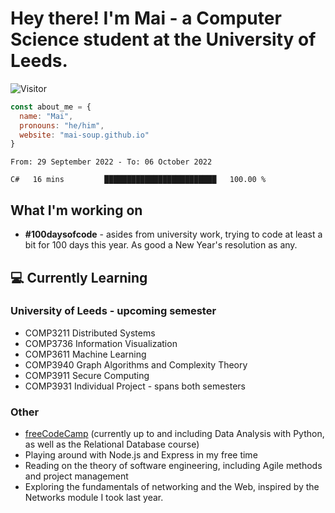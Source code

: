 # Hey there! I'm Mai - a Computer Science student at the University of Leeds.

![Visitor](https://visitor-badge.laobi.icu/badge?page_id=mai-soup.mai-soup)

```javascript
const about_me = {
  name: "Mai",
  pronouns: "he/him",
  website: "mai-soup.github.io"
}
```

<!--START_SECTION:waka-->

```text
From: 29 September 2022 - To: 06 October 2022

C#   16 mins         █████████████████████████   100.00 %
```

<!--END_SECTION:waka-->
<!--<img src="https://github-readme-stats.vercel.app/api?username=mai-soup&show_icons=true&theme=gruvbox" />
<img src="https://github-readme-stats.vercel.app/api/top-langs/?username=mai-soup&langs_count=8&layout=compact&theme=gruvbox" />-->

## What I'm working on

* __#100daysofcode__ - asides from university work, trying to code at least a bit for 100 days this year. As good a New Year's resolution as any.

## 💻 Currently Learning

### University of Leeds - upcoming semester
* COMP3211 Distributed Systems
* COMP3736 Information Visualization
* COMP3611 Machine Learning
* COMP3940 Graph Algorithms and Complexity Theory
* COMP3911 Secure Computing
* COMP3931 Individual Project - spans both semesters

### Other
* [freeCodeCamp](https://www.freecodecamp.org/) (currently up to and including Data Analysis with Python, as well as the Relational Database course)
* Playing around with Node.js and Express in my free time
* Reading on the theory of software engineering, including Agile methods and project management
* Exploring the fundamentals of networking and the Web, inspired by the Networks module I took last year.
